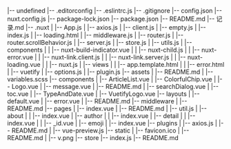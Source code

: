 |-- undefined
    |-- .editorconfig
    |-- .eslintrc.js
    |-- .gitignore
    |-- config.json
    |-- nuxt.config.js
    |-- package-lock.json
    |-- package.json
    |-- README.md
    |-- 记录.md
    |-- .nuxt
    |   |-- App.js
    |   |-- axios.js
    |   |-- client.js
    |   |-- empty.js
    |   |-- index.js
    |   |-- loading.html
    |   |-- middleware.js
    |   |-- router.js
    |   |-- router.scrollBehavior.js
    |   |-- server.js
    |   |-- store.js
    |   |-- utils.js
    |   |-- components
    |   |   |-- nuxt-build-indicator.vue
    |   |   |-- nuxt-child.js
    |   |   |-- nuxt-error.vue
    |   |   |-- nuxt-link.client.js
    |   |   |-- nuxt-link.server.js
    |   |   |-- nuxt-loading.vue
    |   |   |-- nuxt.js
    |   |-- views
    |   |   |-- app.template.html
    |   |   |-- error.html
    |   |-- vuetify
    |       |-- options.js
    |       |-- plugin.js
    |-- assets
    |   |-- README.md
    |   |-- variables.scss
    |-- components
    |   |-- ArticleList.vue
    |   |-- ColorfulChip.vue
    |   |-- Logo.vue
    |   |-- message.vue
    |   |-- README.md
    |   |-- searchDialog.vue
    |   |-- toc.vue
    |   |-- TypeAndDate.vue
    |   |-- VuetifyLogo.vue
    |-- layouts
    |   |-- default.vue
    |   |-- error.vue
    |   |-- README.md
    |-- middleware
    |   |-- README.md
    |-- pages
    |   |-- index.vue
    |   |-- README.md
    |   |-- util.js
    |   |-- about
    |   |   |-- index.vue
    |   |-- author
    |   |   |-- index.vue
    |   |-- detail
    |   |   |-- index.vue
    |   |   |-- _id.vue
    |   |-- emoji
    |       |-- index.vue
    |-- plugins
    |   |-- axios.js
    |   |-- README.md
    |   |-- vue-preview.js
    |-- static
    |   |-- favicon.ico
    |   |-- README.md
    |   |-- v.png
    |-- store
        |-- index.js
        |-- README.md
